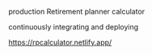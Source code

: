 production
Retirement planner calculator

continuously integrating and deploying

https://rpcalculator.netlify.app/
